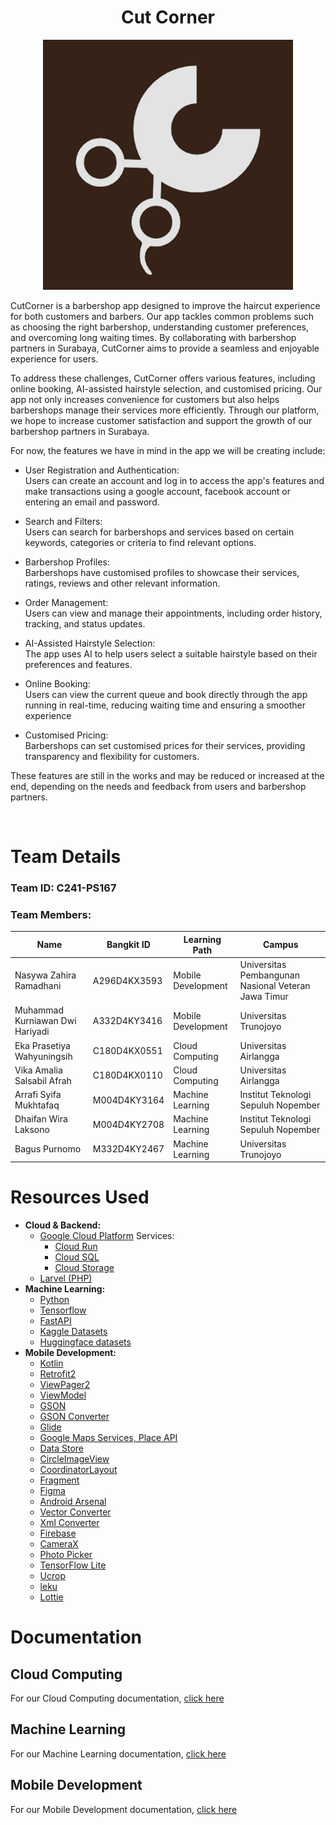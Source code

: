 <p align="center">
  <h1 align="center"><b>Cut Corner</b></h1>
</p>

<p align="center">
  <img src="https://github.com/CutCorner/.github/blob/main/assets/Logo-CutCorner.jpg?raw=true" alt="CutCorner-logo" width="400px">
</p>


CutCorner is a barbershop app designed to improve the haircut experience for both customers and barbers. Our app tackles common problems such as choosing the right barbershop, understanding customer preferences, and overcoming long waiting times. By collaborating with barbershop partners in Surabaya, CutCorner aims to provide a seamless and enjoyable experience for users.

To address these challenges, CutCorner offers various features, including online booking, AI-assisted hairstyle selection, and customised pricing. Our app not only increases convenience for customers but also helps barbershops manage their services more efficiently. Through our platform, we hope to increase customer satisfaction and support the growth of our barbershop partners in Surabaya.

For now, the features we have in mind in the app we will be creating include:
- User Registration and Authentication:
<br /> Users can create an account and log in to access the app's features and make transactions using a google account, facebook account or entering an email and password.

- Search and Filters:
<br /> Users can search for barbershops and services based on certain keywords, categories or criteria to find relevant options.

- Barbershop Profiles:
<br /> Barbershops have customised profiles to showcase their services, ratings, reviews and other relevant information.

- Order Management:
<br /> Users can view and manage their appointments, including order history, tracking, and status updates.

- AI-Assisted Hairstyle Selection:
<br /> The app uses AI to help users select a suitable hairstyle based on their preferences and features.

- Online Booking:
<br /> Users can view the current queue and book directly through the app running in real-time, reducing waiting time and ensuring a smoother experience

- Customised Pricing:
<br /> Barbershops can set customised prices for their services, providing transparency and flexibility for customers.

These features are still in the works and may be reduced or increased at the end, depending on the needs and feedback from users and barbershop partners.

<br> 

# Team Details

### Team ID: C241-PS167
### Team Members:
| Name                            | Bangkit ID   | Learning Path      | Campus                                               | 
| --------------------------------|--------------| ------------------ |-------------------------------------------------------
| Nasywa Zahira Ramadhani         | A296D4KX3593 | Mobile Development | Universitas Pembangunan Nasional Veteran Jawa Timur  |
| Muhammad Kurniawan Dwi Hariyadi | A332D4KY3416 | Mobile Development | Universitas Trunojoyo                                |
| Eka Prasetiya Wahyuningsih      | C180D4KX0551 | Cloud Computing    | Universitas Airlangga                                |
| Vika Amalia Salsabil Afrah      | C180D4KX0110 | Cloud Computing    | Universitas Airlangga                                |
| Arrafi Syifa Mukhtafaq          | M004D4KY3164 | Machine Learning   | Institut Teknologi Sepuluh Nopember                  |
| Dhaifan Wira Laksono            | M004D4KY2708 | Machine Learning   | Institut Teknologi Sepuluh Nopember                  |
| Bagus Purnomo                   | M332D4KY2467 | Machine Learning   | Universitas Trunojoyo                                |


# Resources Used
- <b> Cloud & Backend: </b>
  - [Google Cloud Platform](https://cloud.google.com/) Services:
    - [Cloud Run](https://cloud.google.com/run)
    - [Cloud SQL](https://cloud.google.com/sql)
    - [Cloud Storage](https://cloud.google.com/storage)
  - [Larvel (PHP)](https://laravel.com/)
- <b> Machine Learning: </b>
  - [Python](https://www.python.org/)
  - [Tensorflow](https://www.tensorflow.org/)
  - [FastAPI](https://fastapi.tiangolo.com/id/)
  - [Kaggle Datasets](https://www.kaggle.com/)
  - [Huggingface datasets](https://huggingface.co/docs/datasets/index)
- <b> Mobile Development: </b>
  - [Kotlin](https://kotlinlang.org/)
  - [Retrofit2](https://kotlinlang.org/)
  - [ViewPager2](https://developer.android.com/jetpack/androidx/releases/viewpager2)
  - [ViewModel](https://developer.android.com/topic/libraries/architecture/viewmodel)
  - [GSON](https://github.com/google/gson)
  - [GSON Converter](https://github.com/square/retrofit/tree/master/retrofit-converters/gson)
  - [Glide](https://developer.android.com/guide/navigation/get-started)
  - [Google Maps Services, Place API](https://developers.google.com/maps/documentation)
  - [Data Store](https://developer.android.com/jetpack/androidx/releases/datastore?hl=id)
  - [CircleImageView](https://github.com/hdodenhof/CircleImageView)
  - [CoordinatorLayout](https://developer.android.com/jetpack/androidx/releases/coordinatorlayout?hl=id)
  - [Fragment](https://developer.android.com/guide/fragments?hl=id)
  - [Figma](https://www.figma.com/)
  - [Android Arsenal](https://android-arsenal.com/)
  - [Vector Converter](https://www.autotracer.org/)
  - [Xml Converter](https://inloop.github.io/svg2android/)
  - [Firebase](https://firebase.google.com/docs/build?hl=id)
  - [CameraX](https://developer.android.com/media/camera/camerax?hl=id)
  - [Photo Picker](https://developer.android.com/training/data-storage/shared/photopicker?hl=id)
  - [TensorFlow Lite](https://www.tensorflow.org/lite/android?hl=id)
  - [Ucrop](https://github.com/Yalantis/uCrop)
  - [leku](https://github.com/AdevintaSpain/Leku)
  - [Lottie](https://github.com/LottieFiles/dotlottie-android)

# Documentation
## Cloud Computing
For our Cloud Computing documentation, [click here](https://github.com/CutCorner/Cloud_Computing#readme)

## Machine Learning
For our Machine Learning documentation, [click here](https://github.com/CutCorner/Machine_Learning#readme)

## Mobile Development
For our Mobile Development documentation, [click here](https://github.com/CutCorner/Mobile_Development#readme)


